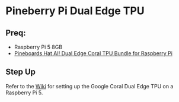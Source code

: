 # Pineberry Pi Dual Edge TPU

## Preq:
* Raspberry Pi 5 8GB
* [Pineboards Hat AI! Dual Edge Coral TPU Bundle for Raspberry Pi](https://pineboards.io/products/hat-ai-dual-edge-coral-tpu-bundle-for-raspberry-pi-5)

## Step Up
Refer to the [Wiki](https://github.com/sealmindset/EdgeTPU/wiki) for setting up the Google Coral Dual Edge TPU on a Raspberry Pi 5.
